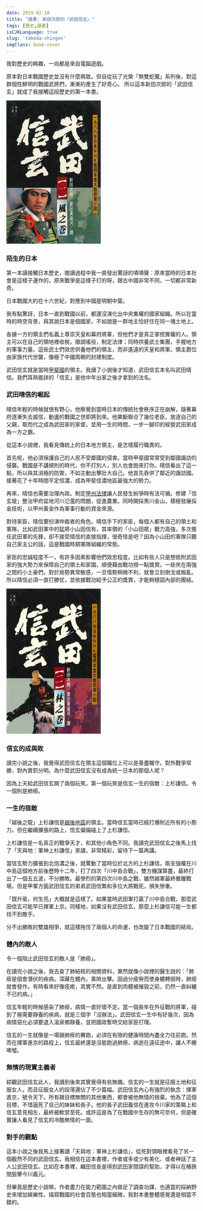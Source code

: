 ```yaml
---
date: 2019-02-10
title: "讀書: 新田次郎的『武田信玄』"
tags: [歷史,讀書]
isCJKLanguage: true
slug: 'takeda-shingen'
imgClass: book-cover
---
```


我對歷史的興趣，一向都是來自電腦遊戲。

原本對日本戰國歷史並沒有什麼興致。但自從玩了光榮「無雙蛇魔」系列後，對這群個性鮮明的戰國武將們，漸漸的產生了好奇心。
所以這本新田次郎的「武田信玄」就成了我接觸這段歷史的第一本書。

![武田信玄](/img/book/shingen-01.jpg)

### 陌生的日本

第一本讀接觸日本歷史，閱讀過程中我一直發出驚訝的嘖嘖聲：原來當時的日本社會是這樣子運作的，原來戰爭是這樣子打的呀，跟古中國非常不同，一切都非常新奇。

日本戰國大約在十六世紀，對應到中國是明朝中葉。

我有點驚訝，日本一直到戰國以前，都還沒演化出中央集權的國家組織。所以在當時的時空背景，與其說日本是個國家，不如說是一群地主恰好住在同一塊土地上。

各據一方的領主們名義上尊崇天皇和幕府將軍，但他們才是真正掌控實權的人。領主可以在自己的領地裡收稅，徵調徭役，制定法律；同時供養武士集團，手握地方的軍事力量。這些武士們效忠供養他們的領主，而非遙遠的天皇和將軍。領主爵位由家族代代世襲，像極了中國周朝的封建制度。

武田信玄就是當時[甲斐國][0]的領主。我讀了小說後才知道，武田信玄本名叫武田晴信。我們耳熟能詳的「信玄」是他中年出家之後才拿到的法名。

[0]: https://zh.wikipedia.org/wiki/%E7%94%B2%E6%96%90%E5%9C%8B "甲斐國"

### 武田晴信的崛起

晴信年輕的時候就很有野心，他察覺到當時日本的傳統社會秩序正在崩解，隨著幕府逐漸失去威信，動盪的戰國之世即將到來。他果斷聯合了幾位老臣，放逐自己的父親，取而代之成為武田家的家督。並用一生的時間，一步一腳印的經營武田家成為一方之霸。

從這本小說裡，我看見傳統上的日本地方領主，是怎樣履行職責的。

首先呢，他必須保護自己的人民不受鄰國的侵害。當時甲斐國常常受到鄰國諏訪的侵襲。戰國是不講規則的時代，你不打別人，別人也會跑來打你。晴信看出了這一點，所以與其消極的防禦，不如主動出擊壯大自己。他首先吞併了鄰近的諏訪國。接著花了十年時間平定信濃，成為甲斐信濃地區最強大的勢力。

再來，晴信也需要治理內政。制定[甲州法律][1]讓人民發生紛爭時有法可循。修建「信玄堤」整治甲府盆地河川氾濫的問題，促進農業。同時開採黑川金山，積極發展採金技術，以甲州黃金作為軍事行動的資金來源。

[1]: https://zh.wikipedia.org/wiki/%E7%94%B2%E5%B7%9E%E6%B3%95%E5%BA%A6%E6%AC%A1%E7%AC%AC "甲州法律"

對待家臣，晴信要扮演仲裁者的角色。晴信手下的家臣，每個人都有自己的領土和軍隊。比如武田軍中的猛將小山田信有，其率領的「小山田眾」戰力高強，多次擔任武田軍的先鋒，卻不接受晴信的直接指揮，很奇怪是吧？因為小山田的軍隊只聽自己家主公的話，這是戰國時期軍隊組織的常態。

家臣的忠誠程度不一，有許多因素影響他們效忠程度。比如有些人只是想依附武田家的強大勢力來保障自己的領土和家園，順便藉由戰功撈一點獎賞。一些夾在兩強之間的小土豪們，對於局勢異常敏感，一旦情勢稍微不利，就會立刻倒戈或叛亂。所以晴信必須一直打勝仗，並依據戰功給予公正的獎賞，才能夠穩固內部的團結。

![武田信玄](/img/book/shingen-02.jpg)

### 信玄的成與敗

讀完小說之後，我覺得武田信玄在領主這個職位上可以是善盡職守。對外戰爭常勝，對內賞罰分明。為什麼武田信玄沒有成為統一日本的那個人呢？

因為上天給武田信玄開了兩個玩笑。第一個玩笑是信玄一生的宿敵：上杉謙信。令一個則是肺癆。

### 一生的宿敵

「越後之龍」上杉謙信是[越後地區][2]的領主。當時信玄當時已經打爆附近所有的小勢力。但在繼續擴張的路上，信玄偏偏碰上了上杉謙信。

上杉謙信是一名真正的戰爭天才，和其他小角色不同。我讀完武田信玄之後馬上找了「天與地：軍神上杉謙信」來讀，非常精彩，留待下一篇再講。

[2]: https://zh.wikipedia.org/wiki/%E8%B6%8A%E5%BE%8C%E5%9C%8B "越後國"

當信玄勢力擴張到北信濃之後，就驚動了當時位於北方的上杉謙信。兩支強權在川中島這個地方前後歷時十二年，打了四次「川中島合戰」，雙方機謀算盡，最終打出了一個五五波，不分勝敗。最慘烈的第四次川中島之戰，雖然越軍最終撤離戰場，但是甲軍方面武田信玄的弟弟武田信繁和多位大將戰死，損失慘重。

「既升瑜，何生亮」大概就是這樣了。如果當時武田軍打贏了川中島合戰，那麼武田信玄可能早已揮軍上京。同樣地，如果沒有武田信玄，那麼上杉謙信可能一生都找不到敵手。

分不出勝敗的雙雄相爭，就這樣拖住了兩個人的命運，也改變了日本戰國的結局。

### 體內的敵人

令一個阻止武田信玄的敵人是「肺癆」。

在讀完小說之後，我去查了肺結核的相關資料，果然就像小說裡的醫生說的：「肺癆是個會潛伏的疾病。深藏在體內，乘隙出擊。因過分疲勞而使身體轉弱時，肺癆就會發作。有時看來好像痊癒，其實不然。是直到肉體被摧毀之前，仍然一直糾纏不已的病。」

信玄年輕的時候感染了肺癆，病情一直好壞不定。當一個長年在外征戰的將軍，碰到了極需要靜養的疾病，就是三個字「沒辦法」。武田信玄一生中有好幾次，因為病情惡化必須要退入溫泉鄉靜養，並把國政暫時交給家臣打理。

信玄的一生就像是一場跟肺癆的賽跑，必須在有限的健康時間內盡全力往前跑。然而在揮軍進京的路程上，信玄最終還是沒能跑過肺癆，病逝在遠征途中，讓人不勝唏噓。

### 無情的現實主義者

綜觀武田信玄此人，我讀到後來其實覺得有些無趣。信玄的一生就是征服土地和征服女人，而且征服女人的段落還佔了不少篇幅。武田信玄內心有強烈的執念：揮軍進京，號令天下。所有跟目標無關的其他東西，都會被他無情的捨棄。他為了這個目標，不惜逼死了自己的妹妹和長子。他的長子武田義信在進攻今川家的策略上和信玄意見相左，最終被軟禁至死。或許這是為了在戰國中生存的無可奈何，但是確實讓人看見了信玄的冷酷無情的一面。

### 對手的觀點

這本小說之後我馬上接著讀「天與地：軍神上杉謙信」，從死對頭眼裡看見了另一個截然不同的武田信玄。我相信在這本書裡，作者或多或少有美化、或者神話了主人公武田信玄。比如在本書裡，織田信長是得到武田家間諜的幫助，才得以在桶狹間狙擊今川義元。

但畢竟是歷史小說嘛，作者盡力在能力範圍之內做足了調查功課，也適當的採納野史來增加娛樂性，描寫戰國的社會百態也相當細微，我對本書整體感覺還是相當不錯的。

